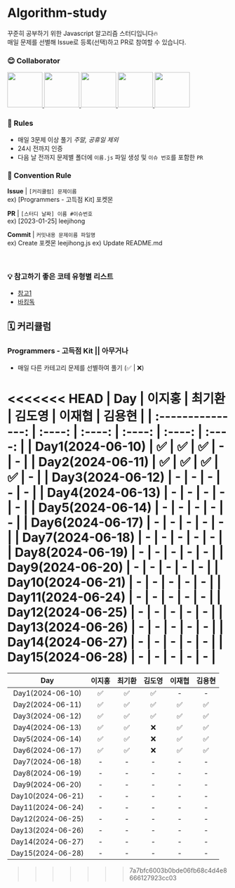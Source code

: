 # Algorithm-study

꾸준히 공부하기 위한 Javascript 알고리즘 스터디입니다🔥  
매일 문제를 선별해 Issue로 등록(선택)하고 PR로 참여할 수 있습니다.

### 😊 Collaborator

<div>
  <a href="https://github.com/lee-ji-hong">
    <img src="https://avatars.githubusercontent.com/u/88364280?v=4" width="80" style="max-width: 100%;">
  </a>
  <a href="https://github.com/gihwan-dev">
    <img src="https://avatars.githubusercontent.com/u/84307361?v=4" width="80" style="max-width: 100%;">
  </a>
  <a href="https://github.com/CreatorDodo">
    <img src="https://avatars.githubusercontent.com/u/112838087?v=4" width="80" style="max-width: 100%;">
  </a>
  <a href="https://github.com/JaeHyup0504">
    <img src="https://avatars.githubusercontent.com/u/72785296?v=4" width="80" style="max-width: 100%;">
  </a>
  <a href="https://github.com/yonghyun421">
    <img src="https://avatars.githubusercontent.com/u/81367886?v=4" width="80" style="max-width: 100%;">
  </a>
</div>

### 📢 Rules

- 매일 3문제 이상 풀기 _주말, 공휴일 제외_
- 24시 전까지 인증
- 다음 날 전까지 문제별 폴더에 `이름.js` 파일 생성 및 `이슈 번호`를 포함한 `PR`

### 🌈 Convention Rule

**Issue** | `[커리큘럼] 문제이름`  
ex) [Programmers - 고득점 Kit] 포켓몬

**PR** | `[스터디 날짜] 이름 #이슈번호`  
ex) [2023-01-25] leejihong

**Commit** | `커밋내용 문제이름 파일명`  
ex) Create 포켓몬 leejihong.js
ex) Update README.md

<br/>

### 💡 참고하기 좋은 코테 유형별 리스트

- [참고1](https://apricot-tendency-f48.notion.site/51677421ce914737b04e112f19fd29c8)
- [바킹독](https://github.com/encrypted-def/basic-algo-lecture)

## 🗓️ 커리큘럼

### Programmers - 고득점 Kit || 아무거나

- 매일 다른 카테고리 문제를 선별하여 풀기 (✅ | ❌)

<<<<<<< HEAD
|        Day        | 이지홍 | 최기환 | 김도영 | 이재협 | 김용현 |
| :---------------: | :----: | :----: | :----: | :----: | :----: |
| Day1(2024-06-10)  |   ✅   |   ✅   |   ✅   |   -    |   -    |
| Day2(2024-06-11)  |   ✅   |   ✅   |   ✅   |   ✅   |   -    |
| Day3(2024-06-12)  |   -    |   -    |   -    |   -    |   -    |
| Day4(2024-06-13)  |   -    |   -    |   -    |   -    |   -    |
| Day5(2024-06-14)  |   -    |   -    |   -    |   -    |   -    |
| Day6(2024-06-17)  |   -    |   -    |   -    |   -    |   -    |
| Day7(2024-06-18)  |   -    |   -    |   -    |   -    |   -    |
| Day8(2024-06-19)  |   -    |   -    |   -    |   -    |   -    |
| Day9(2024-06-20)  |   -    |   -    |   -    |   -    |   -    |
| Day10(2024-06-21) |   -    |   -    |   -    |   -    |   -    |
| Day11(2024-06-24) |   -    |   -    |   -    |   -    |   -    |
| Day12(2024-06-25) |   -    |   -    |   -    |   -    |   -    |
| Day13(2024-06-26) |   -    |   -    |   -    |   -    |   -    |
| Day14(2024-06-27) |   -    |   -    |   -    |   -    |   -    |
| Day15(2024-06-28) |   -    |   -    |   -    |   -    |   -    |
=======
Day | 이지홍 | 최기환 | 김도영 | 이재협 | 김용현 
:--: | :--: | :--: | :--: | :--: | :--: |
Day1(2024-06-10) | ✅ | ✅ | ✅ | - | - |
Day2(2024-06-11) | ✅ | ✅ | ✅ | ✅ | ✅ |
Day3(2024-06-12) | ✅ | ✅ | ✅ | ✅ | ✅ |
Day4(2024-06-13) | ✅ | ✅ | ❌ | ✅ | ✅ |
Day5(2024-06-14) | ✅ | ✅ | ❌ | ✅ | ✅ |
Day6(2024-06-17) | ✅ | ✅ | ❌ | ✅ | ✅ |
Day7(2024-06-18) | - | - | - | - | - |
Day8(2024-06-19) | - | - | - | - | - |
Day9(2024-06-20) | - | - | - | - | - |
Day10(2024-06-21) | - | - | - | - | - |
Day11(2024-06-24) | - | - | - | - | - |
Day12(2024-06-25) | - | - | - | - | - |
Day13(2024-06-26) | - | - | - | - | - |
Day14(2024-06-27) | - | - | - | - | - |
Day15(2024-06-28) | - | - | - | - | - |
>>>>>>> 7a7bfc6003b0bde06fb68c4d4e8666127923cc03
